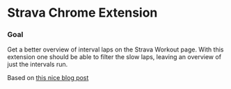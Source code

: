 # Strava Chrome Extension
### Goal
Get a better overview of interval laps on the Strava Workout page. With this extension one should be able to filter the slow laps, leaving an overview of just the intervals run.

Based on [this nice blog post](https://blog.lateral.io/2016/04/create-chrome-extension-modify-websites-html-css/)
